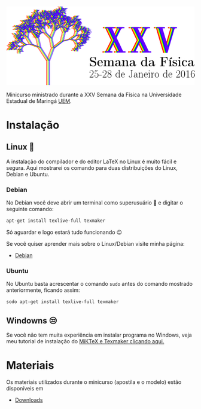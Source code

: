 ![logo](https://github.com/RafaelDexter/semanadafisica/blob/master/img/logo.png)

Minicurso ministrado durante a XXV Semana da Física na Universidade Estadual de
Maringá [UEM](http://www.uem.br/).

# Instalação

## Linux :penguin:

A instalação do compilador e do editor LaTeX no Linux é muito fácil e segura.
Aqui mostrarei os comando para duas distribuições do Linux, Debian e Ubuntu.

### Debian

No Debian você deve abrir um terminal como superusuário :smoking: e digitar o seguinte
comando:

```sh
apt-get install texlive-full texmaker
```

Só aguardar e logo estará tudo funcionando :wink:

Se você quiser aprender mais sobre o Linux/Debian visite minha página:

* [Debian](http://rafaeldexter.github.io/Debian/)

### Ubuntu

No Ubuntu basta acrescentar o comando `sudo` antes do comando mostrado anteriormente,
ficando assim:

```sh
sodo apt-get install texlive-full texmaker
```

## Windowns :unamused:

Se você não tem muita experiência em instalar programa no Windows, veja meu
tutorial de instalação do [MiKTeX e Texmaker clicando aqui.](https://github.com/RafaelDexter/semanadafisica/blob/master/janela.md)

# Materiais

Os materiais utilizados durante o minicurso (apostila e o modelo) estão disponíveis
em

* [Downloads](https://github.com/RafaelDexter/semanadafisica/tree/master/modelos)
